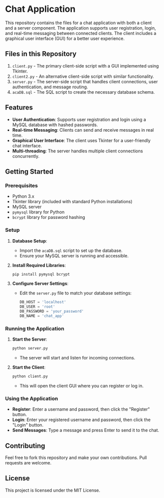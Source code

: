 
# Chat Application

This repository contains the files for a chat application with both a client and a server component. The application supports user registration, login, and real-time messaging between connected clients. The client includes a graphical user interface (GUI) for a better user experience.

## Files in this Repository

1. `client.py` - The primary client-side script with a GUI implemented using Tkinter.
2. `client2.py` - An alternative client-side script with similar functionality.
3. `server.py` - The server-side script that handles client connections, user authentication, and message routing.
4. `acaDB.sql` - The SQL script to create the necessary database schema.

## Features

- **User Authentication**: Supports user registration and login using a MySQL database with hashed passwords.
- **Real-time Messaging**: Clients can send and receive messages in real time.
- **Graphical User Interface**: The client uses Tkinter for a user-friendly chat interface.
- **Multi-threading**: The server handles multiple client connections concurrently.

## Getting Started

### Prerequisites

- Python 3.x
- Tkinter library (included with standard Python installations)
- MySQL server
- `pymysql` library for Python
- `bcrypt` library for password hashing

### Setup

1. **Database Setup**:
   - Import the `acaDB.sql` script to set up the database.
   - Ensure your MySQL server is running and accessible.

2. **Install Required Libraries**:
   ```sh
   pip install pymysql bcrypt
   ```

3. **Configure Server Settings**:
   - Edit the `server.py` file to match your database settings:
     ```python
     DB_HOST = 'localhost'
     DB_USER = 'root'
     DB_PASSWORD = 'your_password'
     DB_NAME = 'chat_app'
     ```

### Running the Application

1. **Start the Server**:
   ```sh
   python server.py
   ```
   - The server will start and listen for incoming connections.

2. **Start the Client**:
   ```sh
   python client.py
   ```
   - This will open the client GUI where you can register or log in.

### Using the Application

- **Register**: Enter a username and password, then click the "Register" button.
- **Login**: Enter your registered username and password, then click the "Login" button.
- **Send Messages**: Type a message and press Enter to send it to the chat.

## Contributing

Feel free to fork this repository and make your own contributions. Pull requests are welcome.

## License

This project is licensed under the MIT License.
